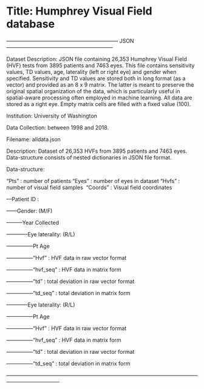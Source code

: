 # Title: Humphrey Visual Field database 


————————————————————— JSON ————————————————————

Dataset Description: JSON file containing 26,353 Humphrey Visual Field (HVF) tests from 3895 patients and 7463 eyes. This file contains sensitivity values, TD values, age, laterality (left or right eye) and gender when specified. Sensitivity and TD values are stored both in long format (as a vector) and provided as an 8 x 9 matrix. The latter is meant to preserve the original spatial organization of the data, which is particularly useful in spatial-aware processing often employed in machine learning. All data are stored as a right eye. Empty matrix cells are filled with a fixed value (100).

Institution: University of Washington

Data Collection: between 1998 and 2018.

Filename: alldata.json

Description: Dataset of 26,353 HVFs from 3895 patients and 7463 eyes. Data-structure consists of nested dictionaries in JSON file format. 

Data-structure:

“Pts” : number of patients
“Eyes” : number of eyes in dataset
“Hvfs” : number of visual field samples 
“Coords” : Visual field coordinates 

—Patient ID :

——Gender: (M/F)

———Year Collected

————Eye laterality: (R/L)

—————Pt Age 

—————“Hvf” : HVF data in raw vector format

—————“hvf_seq” : HVF data in matrix form

—————“td” : total deviation in raw vector format

—————“td_seq” : total deviation in matrix form

————Eye laterality: (R/L)

—————Pt Age 

—————“Hvf” : HVF data in raw vector format

—————“hvf_seq” : HVF data in matrix form

—————“td” : total deviation in raw vector format

—————“td_seq” : total deviation in matrix form

——————————————————————————————————————————————



